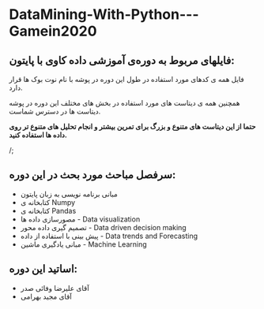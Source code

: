 # DataMining-With-Python---Gamein2020

## **فایلهای مربوط به دوره‌ی آموزشی داده کاوی با پایتون:**

فایل همه ی کدهای مورد استفاده در طول این دوره در پوشه با نام نوت بوک ها قرار دارد.

همچنین همه ی دیتاست های مورد استفاده در بخش های مختلف این دوره در پوشه دیتاست ها در دسترس شماست. 

**حتما از این دیتاست های متنوع و بزرگ برای تمرین بیشتر و انجام تحلیل های متنوع تر روی داده ها استفاده کنید.**

/;

## سرفصل مباحث مورد بحث در این دوره:

- مبانی برنامه نویسی به زبان پایتون
- کتابخانه ی Numpy
- کتابخانه ی Pandas
- مصورسازی داده ها - Data visualization
- تصمیم گیری داده محور - Data driven decision making
- پیش بینی با استفاده از داده - Data trends and Forecasting 
- مبانی یادگیری ماشین - Machine Learning

## اساتید این دوره:

- آقای علیرضا وفائی صدر
- آقای مجید بهرامی

